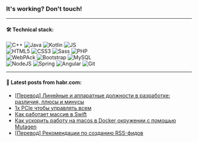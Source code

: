 ### It's working? Don't touch!

---

#### 🛠️ Technical stack:

![C++](https://img.shields.io/badge/C++-informational?logo=c%2B%2B&style=flat&logoColor=white&color=9C033A)
![Java](https://img.shields.io/badge/Java-informational?logo=java&style=flat&logoColor=white&color=007396)
![Kotlin](https://img.shields.io/badge/Kotlin-informational?logo=Kotlin&style=flat&logoColor=white&color=0095D5)
![JS](https://img.shields.io/badge/JS-informational?logo=javaScript&style=flat&logoColor=black&color=F7Df1E) <br>
![HTML5](https://img.shields.io/badge/HTML5-informational?logo=html5&style=flat&logoColor=white&color=E34F26)
![CSS3](https://img.shields.io/badge/CSS3-informational?logo=css3&style=flat&logoColor=white&color=157286)
![Sass](https://img.shields.io/badge/Saas-informational?logo=sass&style=flat&logoColor=white&color=hotpink)
![PHP](https://img.shields.io/badge/PHP-informational?logo=php&style=flat&logoColor=white&color=777BB4) <br>
![WebPAck](https://img.shields.io/badge/WebPack-informational?logo=webPack&style=flat&logoColor=white&color=FF6F00)
![Bootstrap](https://img.shields.io/badge/Bootstrap-informational?logo=Bootstrap&style=flat&logoColor=white&color=7952B3)
![MySQL](https://img.shields.io/badge/MySQL-informational?logo=MySQL&style=flat&logoColor=white&color=00f) <br>
![NodeJS](https://img.shields.io/badge/NodeJS-informational?logo=node.js&style=flat&logoColor=white&color=43853D)
![Spring](https://img.shields.io/badge/Spring-informational?logo=Spring&style=flat&logoColor=white&color=0A9EDC)
![Angular](https://img.shields.io/badge/Vue-informational?logo=vue.js&style=flat&logoColor=white&color=red)
![Git](https://img.shields.io/badge/Git-informational?logo=git&style=flat&logoColor=white&color=darkorange)

___

#### 💬 Latest posts from habr.com:

<!-- BLOG-POST-LIST:START -->
- [[Перевод] Линейные и аппаратные должности в разработке: различия, плюсы и минусы](https://habr.com/ru/post/665554/?utm_source=habrahabr&utm_medium=rss&utm_campaign=665554)
- [1x PCIe чтобы управлять всем](https://habr.com/ru/post/665540/?utm_source=habrahabr&utm_medium=rss&utm_campaign=665540)
- [Как работает массив в Swift](https://habr.com/ru/post/665536/?utm_source=habrahabr&utm_medium=rss&utm_campaign=665536)
- [Как ускорить работу на macos в Docker окружении с помощью Mutagen](https://habr.com/ru/post/665532/?utm_source=habrahabr&utm_medium=rss&utm_campaign=665532)
- [[Перевод] Рекомендации по созданию RSS-фидов](https://habr.com/ru/post/665356/?utm_source=habrahabr&utm_medium=rss&utm_campaign=665356)
<!-- BLOG-POST-LIST:END -->

